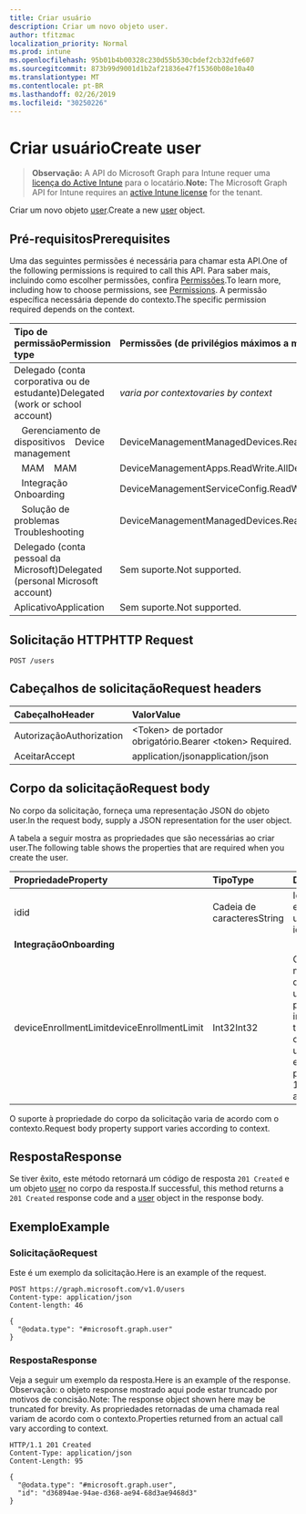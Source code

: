 ```yaml
---
title: Criar usuário
description: Criar um novo objeto user.
author: tfitzmac
localization_priority: Normal
ms.prod: intune
ms.openlocfilehash: 95b01b4b00328c230d55b530cbdef2cb32dfe607
ms.sourcegitcommit: 873b99d9001d1b2af21836e47f15360b08e10a40
ms.translationtype: MT
ms.contentlocale: pt-BR
ms.lasthandoff: 02/26/2019
ms.locfileid: "30250226"
---
```

# <a name="create-user"></a><span data-ttu-id="b1fcc-103">Criar usuário</span><span class="sxs-lookup"><span data-stu-id="b1fcc-103">Create user</span></span>

> <span data-ttu-id="b1fcc-104">**Observação:** A API do Microsoft Graph para Intune requer uma [licença do Active Intune](https://go.microsoft.com/fwlink/?linkid=839381) para o locatário.</span><span class="sxs-lookup"><span data-stu-id="b1fcc-104">**Note:** The Microsoft Graph API for Intune requires an [active Intune license](https://go.microsoft.com/fwlink/?linkid=839381) for the tenant.</span></span>

<span data-ttu-id="b1fcc-105">Criar um novo objeto [user](../resources/intune-shared-user.md).</span><span class="sxs-lookup"><span data-stu-id="b1fcc-105">Create a new [user](../resources/intune-shared-user.md) object.</span></span>

## <a name="prerequisites"></a><span data-ttu-id="b1fcc-106">Pré-requisitos</span><span class="sxs-lookup"><span data-stu-id="b1fcc-106">Prerequisites</span></span>
<span data-ttu-id="b1fcc-107">Uma das seguintes permissões é necessária para chamar esta API.</span><span class="sxs-lookup"><span data-stu-id="b1fcc-107">One of the following permissions is required to call this API.</span></span> <span data-ttu-id="b1fcc-108">Para saber mais, incluindo como escolher permissões, confira [Permissões](/graph/permissions-reference).</span><span class="sxs-lookup"><span data-stu-id="b1fcc-108">To learn more, including how to choose permissions, see [Permissions](/graph/permissions-reference).</span></span>  <span data-ttu-id="b1fcc-109">A permissão específica necessária depende do contexto.</span><span class="sxs-lookup"><span data-stu-id="b1fcc-109">The specific permission required depends on the context.</span></span>

|<span data-ttu-id="b1fcc-110">Tipo de permissão</span><span class="sxs-lookup"><span data-stu-id="b1fcc-110">Permission type</span></span>|<span data-ttu-id="b1fcc-111">Permissões (de privilégios máximos a mínimos)</span><span class="sxs-lookup"><span data-stu-id="b1fcc-111">Permissions (from most to least privileged)</span></span>|
|:---|:---|
|<span data-ttu-id="b1fcc-112">Delegado (conta corporativa ou de estudante)</span><span class="sxs-lookup"><span data-stu-id="b1fcc-112">Delegated (work or school account)</span></span>| <span data-ttu-id="b1fcc-113">_varia por contexto_</span><span class="sxs-lookup"><span data-stu-id="b1fcc-113">_varies by context_</span></span> |
| <span data-ttu-id="b1fcc-114">&nbsp;&nbsp; Gerenciamento de dispositivos</span><span class="sxs-lookup"><span data-stu-id="b1fcc-114">&nbsp; &nbsp; Device management</span></span> | <span data-ttu-id="b1fcc-115">DeviceManagementManagedDevices.ReadWrite.All</span><span class="sxs-lookup"><span data-stu-id="b1fcc-115">DeviceManagementManagedDevices.ReadWrite.All</span></span> |
| <span data-ttu-id="b1fcc-116">&nbsp;&nbsp; MAM</span><span class="sxs-lookup"><span data-stu-id="b1fcc-116">&nbsp; &nbsp; MAM</span></span> | <span data-ttu-id="b1fcc-117">DeviceManagementApps.ReadWrite.All</span><span class="sxs-lookup"><span data-stu-id="b1fcc-117">DeviceManagementApps.ReadWrite.All</span></span> |
| <span data-ttu-id="b1fcc-118">&nbsp;&nbsp; Integração</span><span class="sxs-lookup"><span data-stu-id="b1fcc-118">&nbsp; &nbsp; Onboarding</span></span> | <span data-ttu-id="b1fcc-119">DeviceManagementServiceConfig.ReadWrite.All</span><span class="sxs-lookup"><span data-stu-id="b1fcc-119">DeviceManagementServiceConfig.ReadWrite.All</span></span> |
| <span data-ttu-id="b1fcc-120">&nbsp;&nbsp; Solução de problemas</span><span class="sxs-lookup"><span data-stu-id="b1fcc-120">&nbsp; &nbsp; Troubleshooting</span></span> | <span data-ttu-id="b1fcc-121">DeviceManagementManagedDevices.ReadWrite.All</span><span class="sxs-lookup"><span data-stu-id="b1fcc-121">DeviceManagementManagedDevices.ReadWrite.All</span></span> |
|<span data-ttu-id="b1fcc-122">Delegado (conta pessoal da Microsoft)</span><span class="sxs-lookup"><span data-stu-id="b1fcc-122">Delegated (personal Microsoft account)</span></span>|<span data-ttu-id="b1fcc-123">Sem suporte.</span><span class="sxs-lookup"><span data-stu-id="b1fcc-123">Not supported.</span></span>|
|<span data-ttu-id="b1fcc-124">Aplicativo</span><span class="sxs-lookup"><span data-stu-id="b1fcc-124">Application</span></span>|<span data-ttu-id="b1fcc-125">Sem suporte.</span><span class="sxs-lookup"><span data-stu-id="b1fcc-125">Not supported.</span></span>|

## <a name="http-request"></a><span data-ttu-id="b1fcc-126">Solicitação HTTP</span><span class="sxs-lookup"><span data-stu-id="b1fcc-126">HTTP Request</span></span>
<!-- {
  "blockType": "ignored"
}
-->
``` http
POST /users
```

## <a name="request-headers"></a><span data-ttu-id="b1fcc-127">Cabeçalhos de solicitação</span><span class="sxs-lookup"><span data-stu-id="b1fcc-127">Request headers</span></span>
|<span data-ttu-id="b1fcc-128">Cabeçalho</span><span class="sxs-lookup"><span data-stu-id="b1fcc-128">Header</span></span>|<span data-ttu-id="b1fcc-129">Valor</span><span class="sxs-lookup"><span data-stu-id="b1fcc-129">Value</span></span>|
|:---|:---|
|<span data-ttu-id="b1fcc-130">Autorização</span><span class="sxs-lookup"><span data-stu-id="b1fcc-130">Authorization</span></span>|<span data-ttu-id="b1fcc-131">&lt;Token&gt; de portador obrigatório.</span><span class="sxs-lookup"><span data-stu-id="b1fcc-131">Bearer &lt;token&gt; Required.</span></span>|
|<span data-ttu-id="b1fcc-132">Aceitar</span><span class="sxs-lookup"><span data-stu-id="b1fcc-132">Accept</span></span>|<span data-ttu-id="b1fcc-133">application/json</span><span class="sxs-lookup"><span data-stu-id="b1fcc-133">application/json</span></span>|

## <a name="request-body"></a><span data-ttu-id="b1fcc-134">Corpo da solicitação</span><span class="sxs-lookup"><span data-stu-id="b1fcc-134">Request body</span></span>
<span data-ttu-id="b1fcc-135">No corpo da solicitação, forneça uma representação JSON do objeto user.</span><span class="sxs-lookup"><span data-stu-id="b1fcc-135">In the request body, supply a JSON representation for the user object.</span></span>

<span data-ttu-id="b1fcc-136">A tabela a seguir mostra as propriedades que são necessárias ao criar user.</span><span class="sxs-lookup"><span data-stu-id="b1fcc-136">The following table shows the properties that are required when you create the user.</span></span>

|<span data-ttu-id="b1fcc-137">Propriedade</span><span class="sxs-lookup"><span data-stu-id="b1fcc-137">Property</span></span>|<span data-ttu-id="b1fcc-138">Tipo</span><span class="sxs-lookup"><span data-stu-id="b1fcc-138">Type</span></span>|<span data-ttu-id="b1fcc-139">Descrição</span><span class="sxs-lookup"><span data-stu-id="b1fcc-139">Description</span></span>|
|:---|:---|:---|
|<span data-ttu-id="b1fcc-140">id</span><span class="sxs-lookup"><span data-stu-id="b1fcc-140">id</span></span>|<span data-ttu-id="b1fcc-141">Cadeia de caracteres</span><span class="sxs-lookup"><span data-stu-id="b1fcc-141">String</span></span>|<span data-ttu-id="b1fcc-142">Identificador exclusivo do usuário.</span><span class="sxs-lookup"><span data-stu-id="b1fcc-142">Unique identifier of the user.</span></span>|
|<span data-ttu-id="b1fcc-143">**Integração**</span><span class="sxs-lookup"><span data-stu-id="b1fcc-143">**Onboarding**</span></span>|
|<span data-ttu-id="b1fcc-144">deviceEnrollmentLimit</span><span class="sxs-lookup"><span data-stu-id="b1fcc-144">deviceEnrollmentLimit</span></span>|<span data-ttu-id="b1fcc-145">Int32</span><span class="sxs-lookup"><span data-stu-id="b1fcc-145">Int32</span></span>|<span data-ttu-id="b1fcc-146">O limite do número máximo de dispositivos que o usuário tem permissão para inscrever.</span><span class="sxs-lookup"><span data-stu-id="b1fcc-146">The limit on the maximum number of devices that the user is permitted to enroll.</span></span> <span data-ttu-id="b1fcc-147">Os valores permitidos vão de 5 a 1000.</span><span class="sxs-lookup"><span data-stu-id="b1fcc-147">Allowed values are 5 or 1000.</span></span>|

<span data-ttu-id="b1fcc-148">O suporte à propriedade do corpo da solicitação varia de acordo com o contexto.</span><span class="sxs-lookup"><span data-stu-id="b1fcc-148">Request body property support varies according to context.</span></span>

## <a name="response"></a><span data-ttu-id="b1fcc-149">Resposta</span><span class="sxs-lookup"><span data-stu-id="b1fcc-149">Response</span></span>
<span data-ttu-id="b1fcc-150">Se tiver êxito, este método retornará um código de resposta `201 Created` e um objeto [user](../resources/intune-shared-user.md) no corpo da resposta.</span><span class="sxs-lookup"><span data-stu-id="b1fcc-150">If successful, this method returns a `201 Created` response code and a [user](../resources/intune-shared-user.md) object in the response body.</span></span>

## <a name="example"></a><span data-ttu-id="b1fcc-151">Exemplo</span><span class="sxs-lookup"><span data-stu-id="b1fcc-151">Example</span></span>

### <a name="request"></a><span data-ttu-id="b1fcc-152">Solicitação</span><span class="sxs-lookup"><span data-stu-id="b1fcc-152">Request</span></span>
<span data-ttu-id="b1fcc-153">Este é um exemplo da solicitação.</span><span class="sxs-lookup"><span data-stu-id="b1fcc-153">Here is an example of the request.</span></span>

``` http
POST https://graph.microsoft.com/v1.0/users
Content-type: application/json
Content-length: 46

{
  "@odata.type": "#microsoft.graph.user"
}
```

### <a name="response"></a><span data-ttu-id="b1fcc-154">Resposta</span><span class="sxs-lookup"><span data-stu-id="b1fcc-154">Response</span></span>
<span data-ttu-id="b1fcc-155">Veja a seguir um exemplo da resposta.</span><span class="sxs-lookup"><span data-stu-id="b1fcc-155">Here is an example of the response.</span></span> <span data-ttu-id="b1fcc-156">Observação: o objeto response mostrado aqui pode estar truncado por motivos de concisão.</span><span class="sxs-lookup"><span data-stu-id="b1fcc-156">Note: The response object shown here may be truncated for brevity.</span></span> <span data-ttu-id="b1fcc-157">As propriedades retornadas de uma chamada real variam de acordo com o contexto.</span><span class="sxs-lookup"><span data-stu-id="b1fcc-157">Properties returned from an actual call vary according to context.</span></span>

``` http
HTTP/1.1 201 Created
Content-Type: application/json
Content-Length: 95

{
  "@odata.type": "#microsoft.graph.user",
  "id": "d36894ae-94ae-d368-ae94-68d3ae9468d3"
}
```



